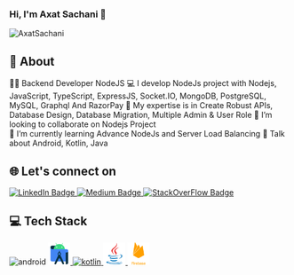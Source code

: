 ### Hi, I'm Axat Sachani 👋

<p align="left"> <img src="https://komarev.com/ghpvc/?username=AxatSachani&label=👀&color=blue&style=plastic" alt="AxatSachani" /> </p>

## 📰 About

👩‍💻 Backend Developer NodeJS
💻 I develop NodeJs project with Nodejs, JavaScript, TypeScript, ExpressJS, Socket.IO, MongoDB, PostgreSQL, MySQL, Graphql And RazorPay 
💪 My expertise is in Create Robust APIs, Database Design, Database Migration, Multiple Admin & User Role
🤝 I’m looking to collaborate on Nodejs Project  
📖 I’m currently learning Advance NodeJs and Server Load Balancing
💬 Talk about Android, Kotlin, Java


## 🌐 Let's connect on
<div id="header" align="left">
  <div id="badges">
  <a href="https://www.linkedin.com/in/harshalisachani">
    <img src="https://img.shields.io/badge/LinkedIn-blue?style=for-the-badge&logo=linkedin&logoColor=white" alt="LinkedIn Badge"/>
  </a>
  <a href="http://harshalisachani.medium.com">
    <img src="https://img.shields.io/badge/medium-%2312100E.svg?&style=for-the-badge&logo=medium&logoColor=white" alt="Medium Badge"/>
  </a>
  <a href="https://stackoverflow.com/users/19112370/harshali">
    <img src="https://img.shields.io/badge/stackoverflow-%2312100E.svg?&style=for-the-badge&logo=stackoverflow&logoColor=red" alt="StackOverFlow Badge"/>
  </a>
  </div> 
</div>

## 💻 Tech Stack
<p align="left">
    <!--Android-->
    <img
            src="https://www.vectorlogo.zone/logos/android/android-ar21.svg"
            alt="android" /> 
    <a href="https://kotlinlang.org" target="_blank"> <img
            src="https://raw.githubusercontent.com/devicons/devicon/master/icons/androidstudio/androidstudio-original.svg" alt="kotlin" width="40" height="40"/>
    </a>  
    <!--Kotlin-->
    <a href="https://kotlinlang.org" target="_blank"> <img
            src="https://www.vectorlogo.zone/logos/kotlinlang/kotlinlang-icon.svg" alt="kotlin" width="40" height="40"/>
    </a>   
    <!--Java-->
    <a href="https://www.java.com" target="_blank"> <img
            src="https://raw.githubusercontent.com/devicons/devicon/master/icons/java/java-original.svg" alt="java"
            width="40" height="40"/> </a>
    <!--Android-->
    <a href="https://developer.android.com" target="_blank"> <img
            src="https://raw.githubusercontent.com/devicons/devicon/master/icons/firebase/firebase-plain-wordmark.svg"
            alt="android" width="40" height="40"/> </a>
</p>


<!-- 
![Kotlin](https://img.shields.io/badge/kotlin-%230095D5.svg?style=for-the-badge&logo=kotlin&logoColor=white)
![Java](https://img.shields.io/badge/java-%23ED8B00.svg?style=for-the-badge&logo=java&logoColor=white)
-->
